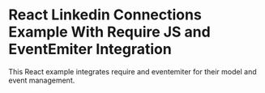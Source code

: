 # React Linkedin Connections Example With Require JS and EventEmiter Integration

This React example integrates require and eventemiter for their model and event management.
